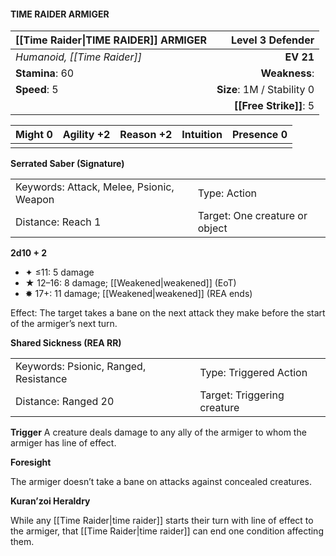 #### TIME RAIDER ARMIGER

| [[Time Raider\|TIME RAIDER]] ARMIGER |       **Level 3 Defender** |
| :----------------------------------- | -------------------------: |
| *Humanoid, [[Time Raider]]*          |                  **EV 21** |
| **Stamina**: 60                      |              **Weakness**: |
| **Speed**: 5                         | **Size**: 1M / Stability 0 |
|                                      |     **[[Free Strike]]**: 5 |

| **Might** 0 | **Agility** +2 | **Reason** +2 | **Intuition** | **Presence** 0 |
| ----------- | -------------- | ------------- | ------------- | -------------- |
|             |                |               |               |                |

**Serrated Saber (Signature)**

|                                          |                                |
| :--------------------------------------- | :----------------------------- |
| Keywords: Attack, Melee, Psionic, Weapon | Type: Action                   |
| Distance: Reach 1                        | Target: One creature or object |

**2d10 + 2**

- ✦ ≤11: 5 damage
- ★ 12–16: 8 damage; [[Weakened|weakened]] (EoT)
- ✸ 17+: 11 damage; [[Weakened|weakened]] (REA ends)

Effect: The target takes a bane on the next attack they make before the start of the armiger’s next turn.

**Shared Sickness (REA RR)**

|                                       |                             |
| :------------------------------------ | :-------------------------- |
| Keywords: Psionic, Ranged, Resistance | Type: Triggered Action      |
| Distance: Ranged 20                   | Target: Triggering creature |

****Trigger****
A creature deals damage to any ally of the armiger to whom the armiger has line of effect.

**Foresight**

The armiger doesn’t take a bane on attacks against concealed creatures.

**Kuran’zoi Heraldry**

While any [[Time Raider|time raider]] starts their turn with line of effect to the armiger, that [[Time Raider|time raider]] can end one condition affecting them.
